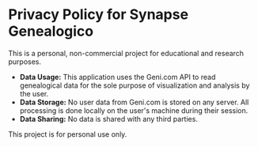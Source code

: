 # Privacy Policy for Synapse Genealogico

This is a personal, non-commercial project for educational and research purposes.

* **Data Usage:** This application uses the Geni.com API to read genealogical data for the sole purpose of visualization and analysis by the user.
* **Data Storage:** No user data from Geni.com is stored on any server. All processing is done locally on the user's machine during their session.
* **Data Sharing:** No data is shared with any third parties.

This project is for personal use only.

